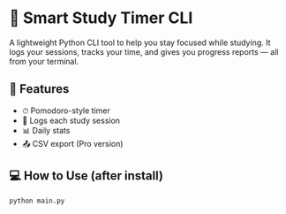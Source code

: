 # 🧠 Smart Study Timer CLI

A lightweight Python CLI tool to help you stay focused while studying. It logs your sessions, tracks your time, and gives you progress reports — all from your terminal.

## 🚀 Features

- ⏱ Pomodoro-style timer
- 📜 Logs each study session
- 📊 Daily stats
- 📤 CSV export (Pro version)

## 💻 How to Use (after install)

```bash
python main.py
